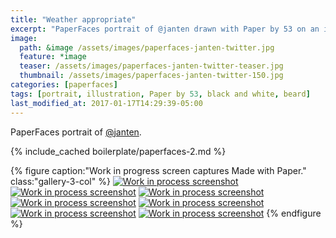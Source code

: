 ```yaml
---
title: "Weather appropriate"
excerpt: "PaperFaces portrait of @janten drawn with Paper by 53 on an iPad."
image: 
  path: &image /assets/images/paperfaces-janten-twitter.jpg 
  feature: *image
  teaser: /assets/images/paperfaces-janten-twitter-teaser.jpg
  thumbnail: /assets/images/paperfaces-janten-twitter-150.jpg
categories: [paperfaces]
tags: [portrait, illustration, Paper by 53, black and white, beard]
last_modified_at: 2017-01-17T14:29:39-05:00
---
```


PaperFaces portrait of [@janten](https://twitter.com/janten).

{% include_cached boilerplate/paperfaces-2.md %}

{% figure caption:"Work in progress screen captures Made with Paper." class:"gallery-3-col" %}
[![Work in process screenshot](/assets/images/paperfaces-janten-process-1-600.jpg)](/assets/images/paperfaces-janten-process-1-lg.jpg)
[![Work in process screenshot](/assets/images/paperfaces-janten-process-2-600.jpg)](/assets/images/paperfaces-janten-process-2-lg.jpg)
[![Work in process screenshot](/assets/images/paperfaces-janten-process-3-600.jpg)](/assets/images/paperfaces-janten-process-3-lg.jpg)
[![Work in process screenshot](/assets/images/paperfaces-janten-process-4-600.jpg)](/assets/images/paperfaces-janten-process-4-lg.jpg)
[![Work in process screenshot](/assets/images/paperfaces-janten-process-5-600.jpg)](/assets/images/paperfaces-janten-process-5-lg.jpg)
[![Work in process screenshot](/assets/images/paperfaces-janten-process-6-600.jpg)](/assets/images/paperfaces-janten-process-6-lg.jpg)
[![Work in process screenshot](/assets/images/paperfaces-janten-process-7-600.jpg)](/assets/images/paperfaces-janten-process-7-lg.jpg)
{% endfigure %}
